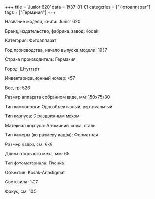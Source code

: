 +++
title = 'Junior 620'
data = 1937-01-01
categories = ["Фотоаппарат"]
tags = ["Германия"]
+++

Название модели, книги: Junior 620

Бренд, издательство, фабрика, завод: Kodak

Категория: Фотоаппарат

Год производства, начало выпуска модели: 1937

Страна производитель: Германия

Город: Штутгарт

Инвентаризационный номер: 457

Вес, гр: 526

Размер аппарата  собранном виде, мм: 150x75x30

Тип компоновки: Однообъективный, вертикальный

Тип корпуса: С раздвижным мехом

Материал корпуса: Алюминий, кожа, сталь

Тип камеры (по размеру кадра): Форматная

Размер кадра, см: 6х9

Длина открытого меха, мм: 65

Тип фотоматериала: Пленка

Объектив: Kodak-Anastigmat

Светосила: 1:7,7

Фокус, см: 10.5


